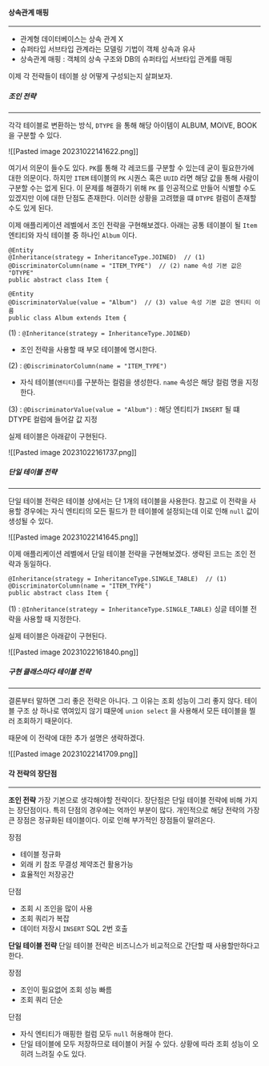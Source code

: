 
#### 상속관계 매핑
---

- 관계형 데이터베이스는 상속 관계 X
- 슈퍼타입 서브타입 관계라는 모델링 기법이 객체 상속과 유사
- 상속관계 매핑 : 객체의 상속 구조와 DB의 슈퍼타입 서브타입 관계를 매핑


이제 각 전략들이 테이블 상 어떻게 구성되는지 살펴보자.

##### 조인 전략
---

각각 테이블로 변환하는 방식, `DTYPE` 을 통해 해당 아이템이 ALBUM, MOIVE, BOOK 을 구분할 수 있다. 


![[Pasted image 20231022141622.png]]

여기서 의문이 들수도 있다. `PK`를 통해 각 레코드를 구분할 수 있는데 굳이 필요한가에 대한 의문이다.  하지만 `ITEM` 테이블의  `PK` 시퀀스 혹은 `UUID` 라면 해당 값을 통해 사람이 구분할 수는 없게 된다. 이 문제를 해결하기 위해 `PK` 를 인공적으로 만들어 식별할 수도 있겠지만 이에 대한 단점도 존재한다.  이러한 상황을 고려했을 떄 `DTYPE` 컬럼이 존재할 수도 있게 된다.


이제 애플리케이션 레벨에서 조인 전략을 구현해보겠다. 아래는 공통 테이블이 될 `Item` 엔티티와 자식 테이블 중 하나인 `Album` 이다.

```
@Entity  
@Inheritance(strategy = InheritanceType.JOINED)  // (1)
@DiscriminatorColumn(name = "ITEM_TYPE")  // (2) name 속성 기본 값은 "DTYPE"
public abstract class Item {

@Entity  
@DiscriminatorValue(value = "Album")  // (3) value 속성 기본 값은 엔티티 이름
public class Album extends Item {
```


(1) : `@Inheritance(strategy = InheritanceType.JOINED)`
- 조인 전략을 사용할 때 부모 테이블에 명시한다.

(2) :  `@DiscriminatorColumn(name = "ITEM_TYPE")`

-  자식 테이블(`엔티티`)를 구분하는 컬럼을 생성한다. `name` 속성은 해당 컬럼 명을 지정한다.

(3) : `@DiscriminatorValue(value = "Album")` :  해당 엔티티가 `INSERT` 될 떄 DTYPE 컬럼에 들어갈 값 지정

실제 테이블은 아래같이 구현된다.

![[Pasted image 20231022161737.png]]


##### 단일 테이블 전략
---
단일 테이블 전략은 테이블 상에서는 단 1개의 테이블을 사용한다. 참고로 이 전략을 사용할 경우에는 자식 엔티티의 모든 필드가 한 테이블에 설정되는데 이로 인해 `null` 값이 생성될 수 있다.

![[Pasted image 20231022141645.png]]


이제 애플리케이션 레벨에서 단일 테이블 전략을 구현해보겠다. 생략된 코드는 조인 전략과 동일하다.

```
@Inheritance(strategy = InheritanceType.SINGLE_TABLE)  // (1) 
@DiscriminatorColumn(name = "ITEM_TYPE")  
public abstract class Item {
```


(1) : `@Inheritance(strategy = InheritanceType.SINGLE_TABLE)` 싱글 테이블 전략을 사용할 때 지정한다.


실제 테이블은 아래같이 구현된다.

![[Pasted image 20231022161840.png]]


##### 구현 클래스마다 테이블 전략
---
결론부터 말하면 그리 좋은 전략은 아니다. 그 이유는 조회 성능이 그리 좋지 않다. 테이블 구조 상 하나로 엮여있지 않기 떄문에 `union select` 을 사용해서 모든 테이블을 찔러 조회하기 때문이다.

때문에 이 전략에 대한 추가 설명은 생략하겠다.

![[Pasted image 20231022141709.png]]



#### 각 전략의 장단점

---

**조인 전략**
가장 기본으로 생각해야할 전략이다. 장단점은 단일 테이블 전략에 비해 가지는 장단점이다. 특히 단점의 경우에는 억까인 부분이 많다. 개인적으로 해당 전략의 가장 큰 장점은 정규화된 테이블이다. 이로 인해 부가적인 장점들이 딸려온다. 

장점 
- 테이블 정규화
- 외래 키 참조 무결성 제약조건 활용가능
- 효율적인 저장공간

단점
- 조회 시 조인을 많이 사용
- 조회 쿼리가 복잡
- 데이터 저장시 `INSERT`  SQL 2번 호출


**단일 테이블 전략**
단일 테이블 전략은 비즈니스가 비교적으로 간단할 때 사용할만하다고 한다.


장점
- 조인이 필요없어 조회 성능 빠름
- 조회 쿼리 단순

단점
- 자식 엔티티가 매핑한 컬럼 모두 `null` 허용해야 한다.
- 단일 테이블에 모두 저장하므로 테이블이 커질 수 있다. 상황에 따라 조회 성능이 오히려 느려질 수도 있다.

